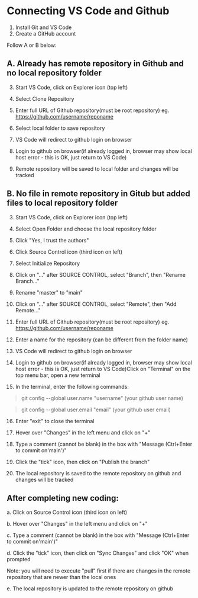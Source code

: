 # Connecting VS Code and Github

1. Install Git and VS Code
2. Create a GitHub account

Follow A or B below:

## A. Already has remote repository in Github and no local repository folder

3. Start VS Code, click on Explorer icon (top left)

4. Select Clone Repository

5. Enter full URL of Github repository(must be root repository) eg. https://github.com/username/reponame

6. Select local folder to save repository

7. VS Code will redirect to github login on browser

8. Login to github on browser(if already logged in, browser may show local host error - this is OK, just return to VS Code)

9. Remote repository will be saved to local folder and changes will be tracked



## B. No file in remote repository in Gitub but added files to local repository folder

3. Start VS Code, click on Explorer icon (top left)

4. Select Open Folder and choose the local repository folder

5. Click "Yes, I trust the authors"

6. Click Source Control icon (third icon on left)

7. Select Initialize Repository

8. Click on "..." after SOURCE CONTROL, select "Branch", then "Rename Branch..."

9. Rename "master" to "main"

10. Click on "..." after SOURCE CONTROL, select "Remote", then "Add Remote..."

11. Enter full URL of Github repository(must be root repository) eg. https://github.com/username/reponame

12. Enter a name for the repository (can be different from the folder name)

13. VS Code will redirect to github login on browser

14. Login to github on browser(if already logged in, browser may show local host error - this is OK, just return to VS Code)Click on "Terminal" on the top menu bar, open a new terminal

15. In the terminal, enter the following commands:

> git config --global user.name "username" (your github user name)

> git config --global user.email "email" (your github user email)

16. Enter "exit" to close the terminal

17. Hover over "Changes" in the left menu and click on "+"

18. Type a comment (cannot be blank) in the box with "Message (Ctrl+Enter to commit on'main')"

19. Click the "tick" icon, then click on "Publish the branch"

20. The local repository is saved to the remote repository on github and changes will be tracked


## After completing new coding:

a. Click on Source Control icon (third icon on left)

b. Hover over "Changes" in the left menu and click on "+"

c. Type a comment (cannot be blank) in the box with "Message (Ctrl+Enter to commit on'main')"

d. Click the "tick" icon, then click on "Sync Changes" and click "OK" when prompted

Note: you will need to execute "pull" first if there are changes in the remote repository that are newer than the local ones

e. The local repository is updated to the remote repository on github
